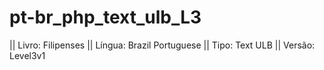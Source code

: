 # pt-br_php_text_ulb_L3

|| Livro: Filipenses
|| Língua: Brazil Portuguese 
|| Tipo: Text ULB 
|| Versão: Level3v1